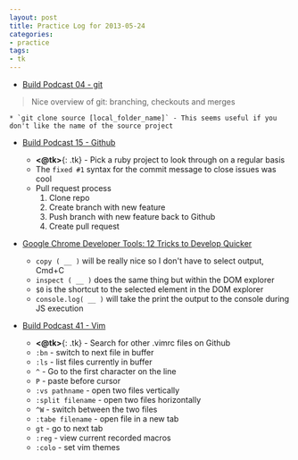```yaml
---
layout: post
title: Practice Log for 2013-05-24
categories: 
- practice
tags:
- tk
---
```


* [Build Podcast 04 - git](http://build-podcast.com/git/)
> Nice overview of git: branching, checkouts and merges

	* `git clone source [local_folder_name]` - This seems useful if you don't like the name of the source project

* [Build Podcast 15 - Github](http://build-podcast.com/github/)

	* **<@tk>**{: .tk} - Pick a ruby project to look through on a regular basis
	* The `fixed #1` syntax for the commit message to close issues was cool
	* Pull request process
		1. Clone repo
		2. Create branch with new feature
		3. Push branch with new feature back to Github
		4. Create pull request

* [Google Chrome Developer Tools: 12 Tricks to Develop Quicker](http://www.youtube.com/watch?v=nOEw9iiopwI)

	* `copy ( __ )` will be really nice so I don't have to select output, Cmd+C
	* `inspect ( __ )` does the same thing but within the DOM explorer
	* `$0` is the shortcut to the selected element in the DOM explorer
	* `console.log( __ )` will take the print the output to the console during JS execution

* [Build Podcast 41 - Vim](http://build-podcast.com/vim/)

	* **<@tk>**{: .tk} - Search for other .vimrc files on Github 
	* `:bn` - switch to next file in buffer
	* `:ls` - list files currently in buffer
	* `^` - Go to the first character on the line
	* `P` - paste before cursor
	* `:vs pathname` - open two files vertically
	* `:split filename` - open two files horizontally
	* `^W` - switch between the two files
	* `:tabe filename` - open file in a new tab
	* `gt` - go to next tab
	* `:reg` - view current recorded macros 
	* `:colo` - set vim themes

